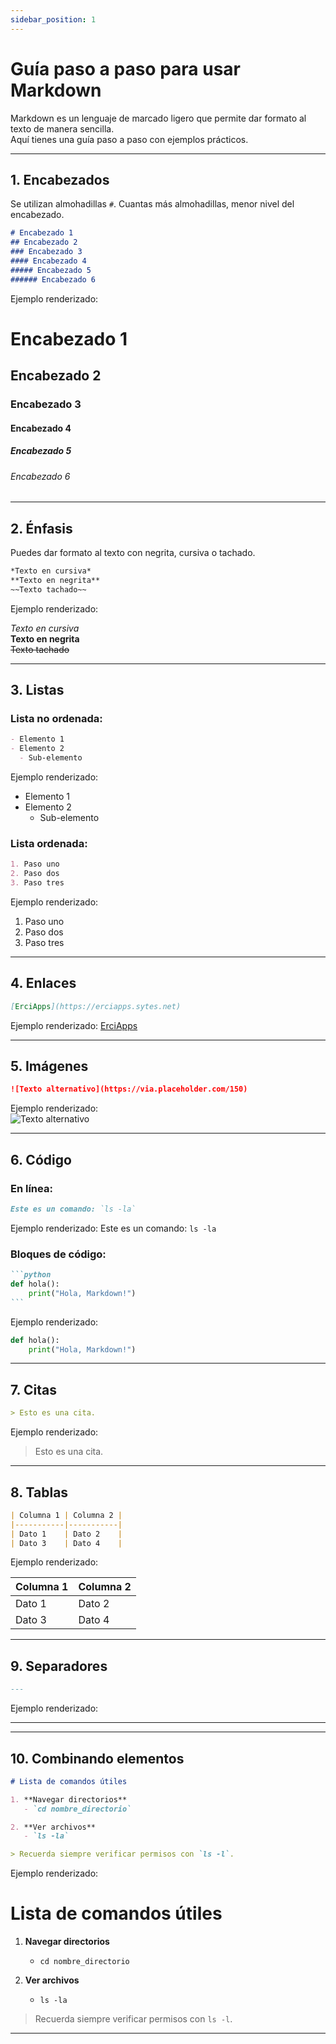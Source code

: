 ```yaml
---
sidebar_position: 1
---
```


# Guía paso a paso para usar Markdown

Markdown es un lenguaje de marcado ligero que permite dar formato al texto de manera sencilla.  
Aquí tienes una guía paso a paso con ejemplos prácticos.

---

## 1. Encabezados

Se utilizan almohadillas `#`. Cuantas más almohadillas, menor nivel del encabezado.

```markdown
# Encabezado 1
## Encabezado 2
### Encabezado 3
#### Encabezado 4
##### Encabezado 5
###### Encabezado 6
```

Ejemplo renderizado:
# Encabezado 1
## Encabezado 2
### Encabezado 3
#### Encabezado 4
##### Encabezado 5
###### Encabezado 6

---

## 2. Énfasis

Puedes dar formato al texto con negrita, cursiva o tachado.

```markdown
*Texto en cursiva*
**Texto en negrita**
~~Texto tachado~~
```
Ejemplo renderizado:

*Texto en cursiva*  
**Texto en negrita**  
~~Texto tachado~~

---

## 3. Listas

### Lista no ordenada:
```markdown
- Elemento 1
- Elemento 2
  - Sub-elemento
```
Ejemplo renderizado:
- Elemento 1
- Elemento 2
  - Sub-elemento

### Lista ordenada:
```markdown
1. Paso uno
2. Paso dos
3. Paso tres
```
Ejemplo renderizado:
1. Paso uno
2. Paso dos
3. Paso tres

---

## 4. Enlaces

```markdown
[ErciApps](https://erciapps.sytes.net)
```
Ejemplo renderizado: [ErciApps](https://erciapps.sytes.net)

---

## 5. Imágenes

```markdown
![Texto alternativo](https://via.placeholder.com/150)
```
Ejemplo renderizado:  
![Texto alternativo](https://via.placeholder.com/150)

---

## 6. Código

### En línea:
```markdown
Este es un comando: `ls -la`
```

Ejemplo renderizado: Este es un comando: `ls -la`

### Bloques de código:
````markdown
```python
def hola():
    print("Hola, Markdown!")
```
`````

Ejemplo renderizado:

```python
def hola():
    print("Hola, Markdown!")
```

---

## 7. Citas

```markdown
> Esto es una cita.
```
Ejemplo renderizado:

> Esto es una cita.

---

## 8. Tablas

```markdown
| Columna 1 | Columna 2 |
|-----------|-----------|
| Dato 1    | Dato 2    |
| Dato 3    | Dato 4    |
```
Ejemplo renderizado:

| Columna 1 | Columna 2 |
|-----------|-----------|
| Dato 1    | Dato 2    |
| Dato 3    | Dato 4    |

---

## 9. Separadores

```markdown
---
```
Ejemplo renderizado:

---



---

## 10. Combinando elementos

```markdown
# Lista de comandos útiles

1. **Navegar directorios**
   - `cd nombre_directorio`

2. **Ver archivos**
   - `ls -la`

> Recuerda siempre verificar permisos con `ls -l`.
```

Ejemplo renderizado:

# Lista de comandos útiles

1. **Navegar directorios**
   - `cd nombre_directorio`

2. **Ver archivos**
   - `ls -la`

> Recuerda siempre verificar permisos con `ls -l`.




---



